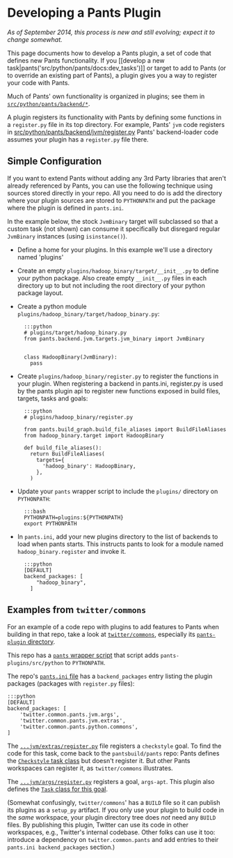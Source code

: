 Developing a Pants Plugin
=========================

*As of September 2014, this process is new and still evolving;* *expect
it to change somewhat.*

This page documents how to develop a Pants plugin, a set of code that
defines new Pants functionality. If you
[[develop a new task|pants('src/python/pants/docs:dev_tasks')]]
or target to add to Pants (or to
override an existing part of Pants), a plugin gives you a way to
register your code with Pants.

Much of Pants' own functionality is organized in plugins; see them in
[`src/python/pants/backend/*`](https://github.com/pantsbuild/pants/tree/master/src/python/pants/backend).

A plugin registers its functionality with Pants by defining some
functions in a `register.py` file in its top directory. For example,
Pants' `jvm` code registers in
[src/python/pants/backend/jvm/register.py](https://github.com/pantsbuild/pants/blob/master/src/python/pants/backend/jvm/register.py)
Pants' backend-loader code assumes your plugin has a `register.py` file
there.

Simple Configuration
--------------------

If you want to extend Pants without adding any 3rd Party libraries that aren't already referenced by
Pants, you can use the following technique using sources stored directly
in your repo.  All you need to do is add the directory where your plugin sources are stored
to `PYTHONPATH` and put the package where the plugin is defined in `pants.ini`.

In the example below, the stock `JvmBinary` target will subclassed so that a custom task (not shown)
can consume it specifically but disregard regular `JvmBinary` instances (using `isinstance()`).

- Define a home for your plugins. In this example we'll use a directory named 'plugins'

- Create an empty  `plugins/hadoop_binary/target/__init__.py` to define your python package.
  Also create empty `__init__.py` files in each directory up to but not including the root
  directory of your python package layout.

- Create a python module `plugins/hadoop_binary/target/hadoop_binary.py`:

        :::python
        # plugins/target/hadoop_binary.py
        from pants.backend.jvm.targets.jvm_binary import JvmBinary


        class HadoopBinary(JvmBinary):
          pass


- Create `plugins/hadoop_binary/register.py` to register the functions in your plugin.  When registering a
backend in pants.ini, register.py is used by the pants plugin api to register new functions
exposed in build files, targets, tasks and goals:

        :::python
        # plugins/hadoop_binary/register.py

        from pants.build_graph.build_file_aliases import BuildFileAliases
        from hadoop_binary.target import HadoopBinary

        def build_file_aliases():
          return BuildFileAliases(
            targets={
              'hadoop_binary': HadoopBinary,
            },
          )

- Update your `pants` wrapper script to include the `plugins/` directory on `PYTHONPATH`:

        :::bash
        PYTHONPATH=plugins:${PYTHONPATH}
        export PYTHONPATH

- In `pants.ini`, add your new plugins directory to the list of backends to load when pants starts.
This instructs pants to look for a module named `hadoop_binary.register` and invoke
it.

        :::python
        [DEFAULT]
        backend_packages: [
            "hadoop_binary",
          ]

Examples from `twitter/commons`
-------------------------------

For an example of a code repo with plugins to add features to Pants when building in that repo,
take a look at [`twitter/commons`](https://github.com/twitter/commons), especially its
[`pants-plugin` directory](https://github.com/twitter/commons).

This repo has a [`pants` wrapper script](https://github.com/twitter/commons/blob/master/pants)
that script adds `pants-plugins/src/python` to `PYTHONPATH`.

The repo's [`pants.ini` file](https://github.com/twitter/commons/blob/master/pants) has a
`backend_packages` entry listing the plugin packages (packages with `register.py` files):

    :::python
    [DEFAULT]
    backend_packages: [
        'twitter.common.pants.jvm.args',
        'twitter.common.pants.jvm.extras',
        'twitter.common.pants.python.commons',
    ]

The [`...jvm/extras/register.py`](https://github.com/twitter/commons/blob/master/pants-plugins/src/python/twitter/common/pants/jvm/extras/register.py)
file registers a `checkstyle` goal. To find the code for this task, come back to the
`pantsbuild/pants` repo: Pants defines the
[`Checkstyle` task class](https://github.com/pantsbuild/pants/blob/master/src/python/pants/backend/jvm/tasks/checkstyle.py) but doesn't register it. But other Pants workspaces can register it, as
`twitter/commons` illustrates.

The [`...jvm/args/register.py`](https://github.com/twitter/commons/blob/master/pants-plugins/src/python/twitter/common/pants/jvm/args/register.py)
registers a goal, `args-apt`. This plugin also defines the
[`Task` class for this goal](https://github.com/twitter/commons/blob/master/pants-plugins/src/python/twitter/common/pants/jvm/args/tasks/resource_mapper.py).

(Somewhat confusingly, `twitter/commons`' has a `BUILD` file so it can publish its plugins as a
`setup_py` artifact. If you only use your plugin to build code in the *same* workspace,
your plugin directory tree does *not* need any `BUILD` files. By publishing this plugin, Twitter can
use its code in other workspaces, e.g., Twitter's internal codebase. Other folks can use it too:
introduce a dependency on `twitter.common.pants` and add entries to their `pants.ini backend_packages`
section.)

